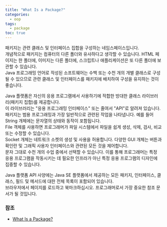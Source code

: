 ```yaml
---
title: "What Is a Package?"
categories:
  - oop
tags:
  - package
toc: true
---
```

패키지는 관련 클래스 및 인터페이스 집합을 구성하는 네임스페이스입니다.  
개념적으로 패키지는 컴퓨터의 다른 폴더와 유사하다고 생각할 수 있습니다. 
HTML 페이지는 한 폴더에, 이미지는 다른 폴더에, 스크립트나 애플리케이션은 또 다른 폴더에 보관할 수 있습니다.  
Java 프로그래밍 언어로 작성된 소프트웨어는 수백 또는 수천 개의 개별 클래스로 구성될 수 있으므로 관련 클래스 및 인터페이스를 패키지에 배치하여 구성을 유지하는 것이 좋습니다.  

Java 플랫폼은 자신의 응용 프로그램에서 사용하기에 적합한 방대한 클래스 라이브러리(패키지 집합)를 제공합니다.  
이 라이브러리는 "응용 프로그래밍 인터페이스" 또는 줄여서 "API"로 알려져 있습니다.  
패키지는 범용 프로그래밍과 가장 일반적으로 관련된 작업을 나타냅니다. 예를 들어 String 개체에는 문자열의 상태와 동작이 포함됩니다.  
File 객체를 사용하면 프로그래머가 파일 시스템에서 파일을 쉽게 생성, 삭제, 검사, 비교 또는 수정할 수 있습니다.  
Socket 개체는 네트워크 소켓의 생성 및 사용을 허용합니다. 다양한 GUI 개체는 버튼과 확인란 및 그래픽 사용자 인터페이스와 관련된 모든 것을 제어합니다.  
문자 그대로 수천 개의 수업 중에서 선택할 수 있습니다. 이를 통해 프로그래머는 특정 응용 프로그램을 작동시키는 데 필요한 인프라가 아닌 특정 응용 프로그램의 디자인에 집중할 수 있습니다. 

Java 플랫폼 API 사양에는 Java SE 플랫폼에서 제공하는 모든 패키지, 인터페이스, 클래스, 필드 및 메서드에 대한 전체 목록이 포함되어 있습니다.  
브라우저에서 페이지를 로드하고 북마크하십시오. 프로그래머로서 가장 중요한 참조 문서가 될 것입니다.
### 참조

- [What Is a Package?](https://docs.oracle.com/javase/tutorial/java/concepts/package.html)